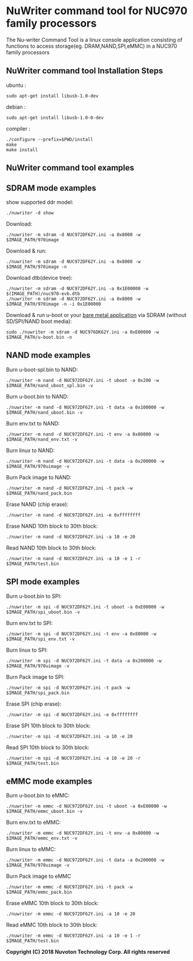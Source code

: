 # NuWriter command tool for NUC970 family processors
The Nu-writer Command Tool is a linux console application consisting of functions 
to access storage(eg. DRAM,NAND,SPI,eMMC) in a NUC970 family processors

## NuWriter command tool Installation Steps
ubuntu : 
```
sudo apt-get install libusb-1.0-dev
```
debian : 
```
sudo apt-get install libusb-1.0-0-dev
```

compiler :
```
./configure --prefix=$PWD/install
make
make install
```
## NuWriter command tool examples

## SDRAM mode examples
show supported ddr model:
```
./nuwriter -d show
```
Download:
```
./nuwriter -m sdram -d NUC972DF62Y.ini -a 0x8000 -w $IMAGE_PATH/970image
```
Download & run:
```
./nuwriter -m sdram -d NUC972DF62Y.ini -a 0x8000 -w $IMAGE_PATH/970image -n
```
Download dtb(device tree):
```
./nuwriter -m sdram -d NUC972DF62Y.ini -a 0x1E00000 -w $(IMAGE_PATH)/nuc970-evb.dtb
./nuwriter -m sdram -d NUC972DF62Y.ini -a 0x8000 -w $IMAGE_PATH/970image -n -i 0x1E00000
```

Download & run u-boot or your [bare metal application](https://github.com/OpenNuvoton/NUC970_NonOS_BSP) via SDRAM (without SD/SPI/NAND boot media):
```
sudo ./nuwriter -m sdram -d NUC976DK62Y.ini -a 0xE00000 -w $IMAGE_PATH/u-boot.bin -n
```

## NAND mode examples
Burn u-boot-spl.bin to NAND:
```
./nuwriter -m nand -d NUC972DF62Y.ini -t uboot -a 0x200 -w $IMAGE_PATH/nand_uboot_spl.bin -v
```
Burn u-boot.bin to NAND:
```
./nuwriter -m nand -d NUC972DF62Y.ini -t data -a 0x100000 -w $IMAGE_PATH/nand_uboot.bin -v
```
Burn env.txt to NAND:
```
./nuwriter -m nand -d NUC972DF62Y.ini -t env -a 0x80000 -w $IMAGE_PATH/nand_env.txt -v
```
Burn linux to NAND:
```
./nuwriter -m nand -d NUC972DF62Y.ini -t data -a 0x200000 -w $IMAGE_PATH/970uimage -v
```
Burn Pack image to NAND:
```
./nuwriter -m nand -d NUC972DF62Y.ini -t pack -w $IMAGE_PATH/nand_pack.bin
```
Erase NAND (chip erase):
```
./nuwriter -m nand -d NUC972DF62Y.ini -e 0xffffffff
```
Erase NAND 10th block to 30th block:
```
./nuwriter -m nand -d NUC972DF62Y.ini -a 10 -e 20
```
Read NAND 10th block to 30th block:
```
./nuwriter -m nand -d NUC972DF62Y.ini -a 10 -e 1 -r $IMAGE_PATH/test.bin
```
## SPI mode examples
Burn u-boot.bin to SPI:
```
./nuwriter -m spi -d NUC972DF62Y.ini -t uboot -a 0xE00000 -w $IMAGE_PATH/spi_uboot.bin -v
```
Burn env.txt to SPI:
```
./nuwriter -m spi -d NUC972DF62Y.ini -t env -a 0x80000 -w $IMAGE_PATH/spi_env.txt -v
```
Burn linux to SPI:
```
./nuwriter -m spi -d NUC972DF62Y.ini -t data -a 0x200000 -w $IMAGE_PATH/970uimage -v
```
Burn Pack image to SPI:
```
./nuwriter -m spi -d NUC972DF62Y.ini -t pack -w $IMAGE_PATH/spi_pack.bin
```
Erase SPI (chip erase):
```
./nuwriter -m spi -d NUC972DF62Y.ini -e 0xffffffff
```
Erase SPI 10th block to 30th block:
```
./nuwriter -m spi -d NUC972DF62Y.ini -a 10 -e 20
```
Read SPI 10th block to 30th block:
```
./nuwriter -m spi -d NUC972DF62Y.ini -a 10 -e 20 -r $IMAGE_PATH/test.bin
```
## eMMC mode examples

Burn u-boot.bin to eMMC:
```
./nuwriter -m emmc -d NUC972DF62Y.ini -t uboot -a 0xE00000 -w $IMAGE_PATH/emmc_uboot.bin -v
```
Burn env.txt to eMMC:
```
./nuwriter -m emmc -d NUC972DF62Y.ini -t env -a 0x80000 -w $IMAGE_PATH/emmc_env.txt -v
```
Burn linux to eMMC:
```
./nuwriter -m emmc -d NUC972DF62Y.ini -t data -a 0x200000 -w $IMAGE_PATH/970uimage -v
```
Burn Pack image to eMMC
```
./nuwriter -m emmc -d NUC972DF62Y.ini -t pack -w $IMAGE_PATH/emmc_pack.bin
```
Erase eMMC 10th block to 30th block:
```
./nuwriter -m emmc -d NUC972DF62Y.ini -a 10 -e 20
```
Read eMMC 10th block to 30th block:
```
./nuwriter -m emmc -d NUC972DF62Y.ini -a 10 -e 1 -r $IMAGE_PATH/test.bin
```
**Copyright (C) 2018 Nuvoton Technology Corp. All rights reserved**


